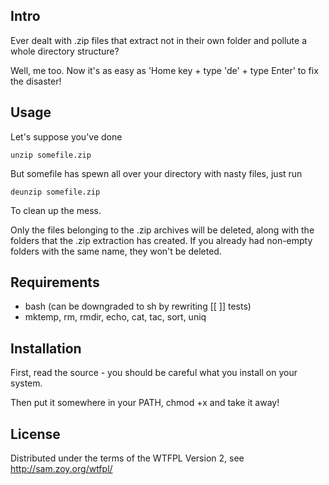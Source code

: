 ## Intro

Ever dealt with .zip files that extract not in their own folder and pollute a whole directory structure?

Well, me too. Now it's as easy as 'Home key + type 'de' + type Enter' to fix the disaster! 

## Usage

Let's suppose you've done

    unzip somefile.zip

But somefile has spewn all over your directory with nasty files, just run

    deunzip somefile.zip

To clean up the mess.

Only the files belonging to the .zip archives will be deleted, along with the folders
that the .zip extraction has created. If you already had non-empty folders with the
same name, they won't be deleted.

## Requirements

  * bash (can be downgraded to sh by rewriting [[ ]] tests)
  * mktemp, rm, rmdir, echo, cat, tac, sort, uniq

## Installation

First, read the source - you should be careful what you install on your system.

Then put it somewhere in your PATH, chmod +x and take it away!

## License

Distributed under the terms of the WTFPL Version 2, see http://sam.zoy.org/wtfpl/
